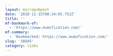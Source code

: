 ```yaml
---
layout: micropubpost
date: '2018-11-15T08:34:05.752Z'
title: ''
mf-bookmark-of:
  - 'https://www.mumufication.com/'
mf-summary:
  - 'Bookmarked: https://www.mumufication.com/'
slug: '30845'
category: links
---
```

